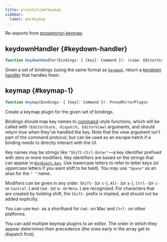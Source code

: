 ```yaml
---
title: prosekit/pm/keymap
sidebar:
  label: pm/keymap
---
```



Re-exports from [prosemirror-keymap](https://github.com/ProseMirror/prosemirror-keymap).

## keydownHandler {#keydown-handler}

```ts
function keydownHandler(bindings: { [key]: Command }): (view: EditorView, event: KeyboardEvent) => boolean
```

Given a set of bindings (using the same format as
[`keymap`](https://prosemirror.net/docs/ref/#keymap.keymap)), return a [keydown
handler](https://prosemirror.net/docs/ref/#view.EditorProps.handleKeyDown) that handles them.

## keymap {#keymap-1}

```ts
function keymap(bindings: { [key]: Command }): ProseMirrorPlugin
```

Create a keymap plugin for the given set of bindings.

Bindings should map key names to [command](https://prosemirror.net/docs/ref/#commands)-style
functions, which will be called with `(EditorState, dispatch,
EditorView)` arguments, and should return true when they've handled
the key. Note that the view argument isn't part of the command
protocol, but can be used as an escape hatch if a binding needs to
directly interact with the UI.

Key names may be strings like `"Shift-Ctrl-Enter"`—a key
identifier prefixed with zero or more modifiers. Key identifiers
are based on the strings that can appear in
[`KeyEvent.key`](https:developer.mozilla.org/en-US/docs/Web/API/KeyboardEvent/key).
Use lowercase letters to refer to letter keys (or uppercase letters
if you want shift to be held). You may use `"Space"` as an alias
for the `" "` name.

Modifiers can be given in any order. `Shift-` (or `s-`), `Alt-` (or
`a-`), `Ctrl-` (or `c-` or `Control-`) and `Cmd-` (or `m-` or
`Meta-`) are recognized. For characters that are created by holding
shift, the `Shift-` prefix is implied, and should not be added
explicitly.

You can use `Mod-` as a shorthand for `Cmd-` on Mac and `Ctrl-` on
other platforms.

You can add multiple keymap plugins to an editor. The order in
which they appear determines their precedence (the ones early in
the array get to dispatch first).
